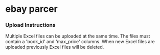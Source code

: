 # ebay parcer

### Upload Instructions
Multiple Excel files can be uploaded at the same time. The files must contain a 'book_id' and 'max_price' columns. When new Excel files are uploaded previously Excel files will be deleted.
